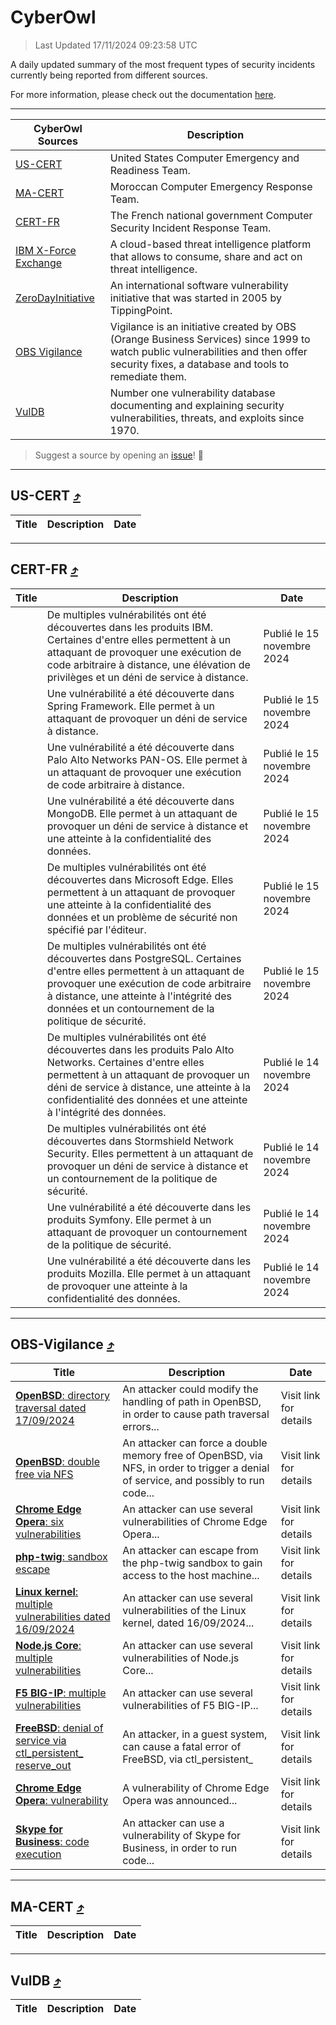 
 <div id='top'></div>

# CyberOwl

 > Last Updated 17/11/2024 09:23:58 UTC
 
 A daily updated summary of the most frequent types of security incidents currently being reported from different sources.
 
 For more information, please check out the documentation [here](./docs/README.md).
 
 ---
 |CyberOwl Sources|Description|
 |---|---|
 |[US-CERT](#us-cert-arrow_heading_up)|United States Computer Emergency and Readiness Team.|
 |[MA-CERT](#ma-cert-arrow_heading_up)|Moroccan Computer Emergency Response Team.|
 |[CERT-FR](#cert-fr-arrow_heading_up)|The French national government Computer Security Incident Response Team.|
 |[IBM X-Force Exchange](#ibmcloud-arrow_heading_up)|A cloud-based threat intelligence platform that allows to consume, share and act on threat intelligence.|
 |[ZeroDayInitiative](#zerodayinitiative-arrow_heading_up)|An international software vulnerability initiative that was started in 2005 by TippingPoint.|
 |[OBS Vigilance](#obs-vigilance-arrow_heading_up)|Vigilance is an initiative created by OBS (Orange Business Services) since 1999 to watch public vulnerabilities and then offer security fixes, a database and tools to remediate them.|
 |[VulDB](#vuldb-arrow_heading_up)|Number one vulnerability database documenting and explaining security vulnerabilities, threats, and exploits since 1970.|
 
 > Suggest a source by opening an [issue](https://github.com/karimhabush/cyberowl/issues)! :raised_hands:
 ---

## US-CERT [:arrow_heading_up:](#cyberowl)

 |Title|Description|Date|
 |---|---|---|
 
 ---

## CERT-FR [:arrow_heading_up:](#cyberowl)

 |Title|Description|Date|
 |---|---|---|
 |[](https://www.cert.ssi.gouv.fr/avis/CERTFR-2024-AVI-0992/)|De multiples vulnérabilités ont été découvertes dans les produits IBM. Certaines d'entre elles permettent à un attaquant de provoquer une exécution de code arbitraire à distance, une élévation de privilèges et un déni de service à distance.|Publié le 15 novembre 2024|
 |[](https://www.cert.ssi.gouv.fr/avis/CERTFR-2024-AVI-0991/)|Une vulnérabilité a été découverte dans Spring Framework. Elle permet à un attaquant de provoquer un déni de service à distance.|Publié le 15 novembre 2024|
 |[](https://www.cert.ssi.gouv.fr/avis/CERTFR-2024-AVI-0990/)|Une vulnérabilité a été découverte dans Palo Alto Networks PAN-OS. Elle permet à un attaquant de provoquer une exécution de code arbitraire à distance.|Publié le 15 novembre 2024|
 |[](https://www.cert.ssi.gouv.fr/avis/CERTFR-2024-AVI-0989/)|Une vulnérabilité a été découverte dans MongoDB. Elle permet à un attaquant de provoquer un déni de service à distance et une atteinte à la confidentialité des données.|Publié le 15 novembre 2024|
 |[](https://www.cert.ssi.gouv.fr/avis/CERTFR-2024-AVI-0988/)|De multiples vulnérabilités ont été découvertes dans Microsoft Edge. Elles permettent à un attaquant de provoquer une atteinte à la confidentialité des données et un problème de sécurité non spécifié par l'éditeur.|Publié le 15 novembre 2024|
 |[](https://www.cert.ssi.gouv.fr/avis/CERTFR-2024-AVI-0987/)|De multiples vulnérabilités ont été découvertes dans PostgreSQL. Certaines d'entre elles permettent à un attaquant de provoquer une exécution de code arbitraire à distance, une atteinte à l'intégrité des données et un contournement de la politique de sécurité.|Publié le 15 novembre 2024|
 |[](https://www.cert.ssi.gouv.fr/avis/CERTFR-2024-AVI-0986/)|De multiples vulnérabilités ont été découvertes dans les produits Palo Alto Networks. Certaines d'entre elles permettent à un attaquant de provoquer un déni de service à distance, une atteinte à la confidentialité des données et une atteinte à l'intégrité des données.|Publié le 14 novembre 2024|
 |[](https://www.cert.ssi.gouv.fr/avis/CERTFR-2024-AVI-0985/)|De multiples vulnérabilités ont été découvertes dans Stormshield Network Security. Elles permettent à un attaquant de provoquer un déni de service à distance et un contournement de la politique de sécurité.|Publié le 14 novembre 2024|
 |[](https://www.cert.ssi.gouv.fr/avis/CERTFR-2024-AVI-0984/)|Une vulnérabilité a été découverte dans les produits Symfony. Elle permet à un attaquant de provoquer un contournement de la politique de sécurité.|Publié le 14 novembre 2024|
 |[](https://www.cert.ssi.gouv.fr/avis/CERTFR-2024-AVI-0983/)|Une vulnérabilité a été découverte dans les produits Mozilla. Elle permet à un attaquant de provoquer une atteinte à la confidentialité des données.|Publié le 14 novembre 2024|
 
 ---

## OBS-Vigilance [:arrow_heading_up:](#cyberowl)

 |Title|Description|Date|
 |---|---|---|
 |[<a href="https://vigilance.fr/vulnerability/OpenBSD-directory-traversal-dated-17-09-2024-45163" class="noirorange"><b>OpenBSD</b>: directory traversal dated 17/09/2024</a>](https://vigilance.fr/vulnerability/OpenBSD-directory-traversal-dated-17-09-2024-45163)|An attacker could modify the handling of path in OpenBSD, in order to cause path traversal errors...|Visit link for details|
 |[<a href="https://vigilance.fr/vulnerability/OpenBSD-double-free-via-NFS-45162" class="noirorange"><b>OpenBSD</b>: double free via NFS</a>](https://vigilance.fr/vulnerability/OpenBSD-double-free-via-NFS-45162)|An attacker can force a double memory free of OpenBSD, via NFS, in order to trigger a denial of service, and possibly to run code...|Visit link for details|
 |[<a href="https://vigilance.fr/vulnerability/Chrome-Edge-Opera-six-vulnerabilities-41275" class="noirorange"><b>Chrome  Edge  Opera</b>: six vulnerabilities</a>](https://vigilance.fr/vulnerability/Chrome-Edge-Opera-six-vulnerabilities-41275)|An attacker can use several vulnerabilities of Chrome  Edge  Opera...|Visit link for details|
 |[<a href="https://vigilance.fr/vulnerability/php-twig-sandbox-escape-45160" class="noirorange"><b>php-twig</b>: sandbox escape</a>](https://vigilance.fr/vulnerability/php-twig-sandbox-escape-45160)|An attacker can escape from the php-twig sandbox to gain access to the host machine...|Visit link for details|
 |[<a href="https://vigilance.fr/vulnerability/Linux-kernel-multiple-vulnerabilities-dated-16-09-2024-45157" class="noirorange"><b>Linux kernel</b>: multiple vulnerabilities dated 16/09/2024</a>](https://vigilance.fr/vulnerability/Linux-kernel-multiple-vulnerabilities-dated-16-09-2024-45157)|An attacker can use several vulnerabilities of the Linux kernel, dated 16/09/2024...|Visit link for details|
 |[<a href="https://vigilance.fr/vulnerability/Node-js-Core-multiple-vulnerabilities-43538" class="noirorange"><b>Node.js Core</b>: multiple vulnerabilities</a>](https://vigilance.fr/vulnerability/Node-js-Core-multiple-vulnerabilities-43538)|An attacker can use several vulnerabilities of Node.js Core...|Visit link for details|
 |[<a href="https://vigilance.fr/vulnerability/F5-BIG-IP-multiple-vulnerabilities-43534" class="noirorange"><b>F5 BIG-IP</b>: multiple vulnerabilities</a>](https://vigilance.fr/vulnerability/F5-BIG-IP-multiple-vulnerabilities-43534)|An attacker can use several vulnerabilities of F5 BIG-IP...|Visit link for details|
 |[<a href="https://vigilance.fr/vulnerability/FreeBSD-denial-of-service-via-ctl-persistent-reserve-out-45489" class="noirorange"><b>FreeBSD</b>: denial of service via ctl_persistent_<wbr>reserve_out</wbr></a>](https://vigilance.fr/vulnerability/FreeBSD-denial-of-service-via-ctl-persistent-reserve-out-45489)|An attacker, in a guest system, can cause a fatal error of FreeBSD, via ctl_persistent_|Visit link for details|
 |[<a href="https://vigilance.fr/vulnerability/Chrome-Edge-Opera-vulnerability-43520" class="noirorange"><b>Chrome  Edge  Opera</b>: vulnerability</a>](https://vigilance.fr/vulnerability/Chrome-Edge-Opera-vulnerability-43520)|A vulnerability of Chrome  Edge  Opera was announced...|Visit link for details|
 |[<a href="https://vigilance.fr/vulnerability/Skype-for-Business-code-execution-43518" class="noirorange"><b>Skype for Business</b>: code execution</a>](https://vigilance.fr/vulnerability/Skype-for-Business-code-execution-43518)|An attacker can use a vulnerability of Skype for Business, in order to run code...|Visit link for details|
 
 ---

## MA-CERT [:arrow_heading_up:](#cyberowl)

 |Title|Description|Date|
 |---|---|---|
 
 ---

## VulDB [:arrow_heading_up:](#cyberowl)

 |Title|Description|Date|
 |---|---|---|
 